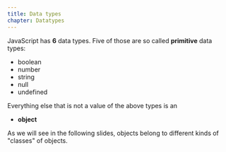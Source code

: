 ```yaml
---
title: Data types
chapter: Datatypes
---
```

JavaScript has **6** data types. Five of those are so called **primitive** data
types:

- boolean
- number
- string
- null
- undefined

Everything else that is not a value of the above types is an

- **object**

As we will see in the following slides, objects belong to different kinds of
"classes" of objects.

